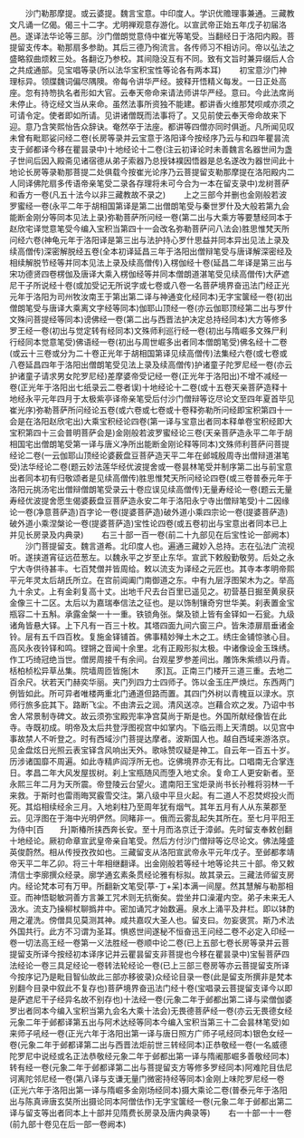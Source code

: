 <!-- { "loadSidebar": true } -->
　　沙门勒那摩提。或云婆提。魏言宝意。中印度人。学识优赡理事兼通。三藏教文凡诵一亿偈。偈三十二字。尤明禅观意存游化。以宣武帝正始五年戊子初届洛邑。遂译法华论等三部。沙门僧朗觉意侍中崔光等笔受。当翻经日于洛阳内殿。菩提留支传本。勒那扇多参助。其后三德乃徇流言。各传师习不相访问。帝以弘法之盛略叙曲烦敕三处。各翻讫乃参校。其间隐没互有不同。致有文旨时兼异缀后人合之共成通部。见宝唱等录(所以法华宝积宝性等论各有两本耳)
　　初宝意沙门神理标异。领牒魏词偏尽隅隩。帝每令讲华严经。披释开悟精义每发。一日正处高座。忽有持笏执名者形如大官。云奉天帝命来请法师讲华严经。意曰。今此法席尚未停止。待讫经文当从来命。虽然法事所资独不能建。都讲香火维那梵呗咸亦须之可请令定。使者即如所请。见讲诸僧既而法事将了。又见前使云奉天帝命故来下迎。意乃含笑熙怡告众辞诀。奄然卒于法座。都讲等四僧亦同时俱逝。凡所闻见叹未曾有毗耶娑问经二卷(长房等录并云宝意于洛阳译今按经序乃云与和四年瞿昙流支于邺都译今移在瞿昙录中)十地经论十二卷(注云初译论时未善魏言名器世间为盏子世间后因入殿斋见诸宿德从弟子索器乃总授钵襆因悟器是总名遂改为器世间此十地论长房等录勒那菩提二处俱载今按崔光论序乃云菩提留支勒那摩提在洛阳殿内二人同译佛陀扇多传语帝亲笔受二录各存理将未可今合为一本在留支录中)龙树菩萨和香方一卷(凡五十法今以非三藏教故不录之)
　　上之三部今并删也金刚般若波罗蜜经一卷(永平二年于胡相国第译是第二出僧朗笔受与秦世罗什及大般若第九会能断金刚分等同本见法上录)弥勒菩萨所问经一卷(第二出与大乘方等要慧经同本于赵欣宅译觉意笔受今编入宝积当第四十一会改名弥勒菩萨问八法会)胜思惟梵天所问经六卷(神龟元年于洛阳译是第三出与法护持心罗什思益并同本异出见法上录及续高僧传)深密解脱经五卷(全本初译延昌三年于洛阳出僧辩笔受与唐译解深密经及相续解脱节经等并同本见法上录及续高僧传)入楞伽经十卷(延昌二年译是第三出与宋功德贤四卷楞伽及唐译大乘入楞伽经等并同本僧朗道湛笔受见续高僧传)大萨遮尼干子所说经十卷(或加受记无所说字或七卷或八卷一名菩萨境界奋迅法门经正光元年于洛阳为司州牧汝南王于第出第二译与神通变化经同本)无字宝箧经一卷(初出僧朗笔受与唐译大乘离文字经等同本)伽耶山顶经一卷(亦云伽耶顶经第二出与罗什文殊问菩提经等同本)谤佛经一卷(第二出与西晋法护决定总持经同本)大方等修多罗王经一卷(初出与觉定转有经同本)文殊师利巡行经一卷(初出与隋崛多文殊尸利行经同本觉意笔受)佛语经一卷(初出与周世崛多出者同本僧朗笔受)佛名经十二卷(或云十三卷或分为二十卷正光年于胡相国第译见续高僧传)法集经六卷(或七卷或八卷延昌四年于洛阳出僧朗笔受见法上录及续高僧传)护诸童子陀罗尼经一卷(亦云护诸童子请求男女陀罗尼经)差摩婆帝受记经一卷(正光年于洛阳出)不增不减经一卷(正光年于洛阳出七纸录云二卷者误)十地经论十二卷(或十五卷天亲菩萨造释十地经永平元年四月于太极紫亭译帝亲笔受后付沙门僧辩等讫尽论文至四年夏首毕见崔光序)弥勒菩萨所问经论五卷(或六卷或七卷或十卷释弥勒所问经即宝积第四十一会是在洛阳赵欣宅出)大乘宝积经论四卷(第一译与宝意出者同本释单卷宝积经即大宝积第四十三会普明菩萨会是)金刚般若波罗蜜经论三卷(天亲菩萨造永平二年于胡相国宅出僧朗笔受第一译与唐义净所出能断金刚论释等同本)文殊师利菩萨问菩提经论二卷(一云伽耶山顶经论婆薮盘豆菩萨造天平二年在邺城殷周寺出僧辩道湛笔受)法华经论二卷(题云妙法莲华经优波提舍或一卷昙林笔受并制序第二出与前宝意出者同本初有归敬颂者是见续高僧传)胜思惟梵天所问经论四卷(或三卷普泰元年于洛阳元挑汤宅出僧辩僧朗笔受录云十卷应误见续高僧传)无量寿经论一卷(题云无量寿经优波提舍愿生偈婆薮盘豆菩萨造永安二年于洛阳永宁寺出僧辩笔受)十二因缘论一卷(净意菩萨造)百字论一卷(提婆菩萨造)破外道小乘四宗论一卷(提婆菩萨造)破外道小乘涅槃论一卷(提婆菩萨造)宝性论四卷(或五卷初出与宝意出者同本已上并见长房录及内典录)
　　右三十部一百一卷(前二十九部见在后宝性论一部阙本)
　　沙门菩提留支。魏言道希。北印度人也。遍通三藏妙入总持。志在弘法广流视听。遂挟道宵征远莅葱左。以魏永平之岁至止东华。宣武下敕殷勤敬劳。后处之永宁大寺供待甚丰。七百梵僧并皆周给。敕以流支为译经之元匠也。其寺本孝明帝熙平元年灵太后胡氏所立。在宫前阊阖门南御道之东。中有九层浮图架木为之。举高九十余丈。上有金刹复高十丈。出地千尺去台百里已遥见之。初营基日掘至黄泉获金像三十二区。太后以为嘉瑞奉信法之征也。是以饰制镶奇穷世华美。刹表置金宝瓶容二十五斛。承露金槃一十一重。铁锁角张。槃及锁上皆有金铎如一石瓮。九级诸角皆悬大铎。上下凡有一百三十枚。其塔四面九间六窗三户。皆朱漆扉扇垂诸金铃。层有五千四百枚。复施金铎铺首。佛事精妙殚土木之工。绣庄金铺惊骇心目。高风永夜铃铎和鸣。铿锵之音闻十余里。北有正殿形拟太极。中诸像设金玉珠绣。作工巧绮冠绝当世。僧房周接千有余间。台观星罗参差间出。雕饰朱紫缋以丹青。栝柏桢松异草丛集。院墙周匝皆施[木　　豕]瓦。正南三门楼开三道三重。去地二百余尺。状若天门赫奕华丽。夹门列四力士四师子。饰以金玉庄严焕烂。东西两门例皆如此。所可异者唯楼两重北门通道但路而置。其四门外树以青槐亘以渌水。京师行旅多庇其下。路断飞尘。不由渀云之润。清风送凉。岂藉合欢之发。乃诏中书舍人常景制寺碑文。故云须弥宝殿兜率净宫莫尚于斯是也。外国所献经像皆在此寺。寺既初成。明帝及太后共登浮图视宫中如掌内。下临云雨上天清朗。以见宫中事故禁人不听登之。时有西域沙门菩提达摩者。波斯国人也。越自西域来游洛京。见金盘炫日光照云表宝铎含风响出天外。歌咏赞叹疑是神工。自云年一百五十岁。历涉诸国靡不周遍。如此寺精庐阎浮所无也。讫佛境界亦无有比。口唱南无合掌连日。孝昌二年大风发屋拔树。刹上宝瓶随风而堕入地丈余。复命工人更安新者。至永熙三年二月为天所震。帝登陵云台望火。遣南阳王宝炬录尚书长孙稚将羽林一千来救。于斯时也雷雨晦冥霰雪交注。第八级中平旦火起。有二道人不忍焚烬投火而死。其焰相续经余三月。入地刹柱乃至周年犹有烟气。其年五月有人从东莱郡至云。见浮图在于海中光明俨然。同睹非一。俄而云雾乱起失其所在。至七月平阳王为侍中[百　　升]斯椿所挟西奔长安。至十月而洛京迁于漳邺。先时留支奉敕创翻十地经论。厥初命章宣武皇帝亲自笔受。然后方付沙门僧辩等讫尽论文。佛法隆盛英俊蔚然。相从传授孜孜如也。三藏留支从洛阳宣武帝永平元年戊子。至邺都孝靖帝天平二年乙卯。将三十年相继翻译。出金刚般若等经十地等论共三十部。帝又敕清信士李廓撰众经录。廓学通玄素条贯经论雅有标拟。故其录云。三藏法师留支房内。经论梵本可有万甲。所翻新文笔受[葶-丁+呆]本满一间屋。然其慧解与勒那相亚。而神悟聪敏洞善方言兼工咒术则无抗衡矣。尝坐井口澡灌内空。弟子未来无人汲水。流支乃操柳杖聊撝井中。密加诵咒才始数遍。泉水上涌平及井栏。即以钵酌用之灌洗。傍僧具见莫测其神。咸共嘉叹大圣人也。留支曰。勿妄褒赏。斯乃术法外国共行。此方不习谓为圣耳。惧惑世间遂秘不恒奋迅王问经二卷不必定入印经一卷一切法高王经一卷第一义法胜经一卷顺中论二卷(已上五部七卷长房等录并云菩提留支所译今按经初本译序记并云瞿昙留支非菩提也今移在瞿昙录中)宝髻菩萨四法经论一卷三具足经论一卷转法轮经论一卷(已上三部三卷房等亦云菩提留支所译今按序记乃是毗目智仙故此三部亦移彼录)众经论目录一卷(此是留支所撰非是梵本别翻今目录中叙此不复存也)菩萨境界奋迅法门经十卷(宝唱录云菩提留支译今以即是萨遮尼干子经异名故不别存也)十法经一卷(元象二年于邺都出第二译与梁僧伽婆罗出者同本今编入宝积当第九会名大乘十法会)无畏德菩萨经一卷(亦云无畏德女经元象二年于邺都译第五出与阿术达经等同本今编入宝积当第三十二会昙林笔受)如来师子吼经一卷(正光六年于洛阳出第一译与唐日照方广师子吼经同本)银色女经一卷(元象二年于邺都译第二出与西晋法炬前世三转经同本)正恭敬经一卷(一名威德陀罗尼中说经或名正法恭敬经元象二年于邺都出第一译与隋阇那崛多善敬经同本)转有经一卷(元象二年于邺都译第二出与菩提留支方等修多罗经同本)阿难陀目佉尼诃离陀邻尼经一卷(第八译与支谦无量门微密持经等同本)金刚上味陀罗尼经一卷(正光六年于洛阳出第一译与隋崛多金刚场经同本)摄大乘论二卷(普泰元年于洛阳出与陈真谛唐玄奘所出摄论同本阿僧佉作)无字宝箧经一卷(元象二年于邺都出第二译与留支等出者同本上十部并见隋费长房录及唐内典录等)
　　右一十部一十一卷(前九部十卷见在后一部一卷阙本)
